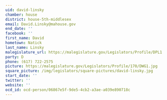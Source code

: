 ```yaml
---
uid: david-linsky
chamber: house
district: house-5th-middlesex
email: David.Linsky@mahouse.gov
end_date: ''
facebook: ''
first_name: David
hometown: Natick
last_name: Linsky
malegislature_url: https://malegislature.gov/Legislators/Profile/DPL1
party: D
phone: (617) 722-2575
picture: https://malegislature.gov/Legislators/Profile/170/DWG1.jpg
square_picture: /img/legislators/square-pictures/david-linsky.jpg
start_date: ''
twitter: ''
website: ''
ocd_id: ocd-person/06867e5f-9de5-4cb2-a3ae-a039e890718c
---
```


